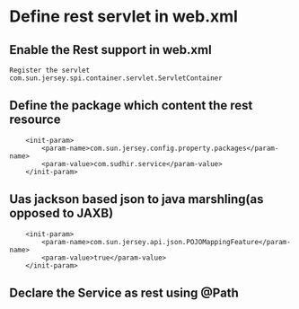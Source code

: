 # Define rest servlet in web.xml
## Enable the Rest support in web.xml
	Register the servlet com.sun.jersey.spi.container.servlet.ServletContainer
	

## Define the package which content the rest resource
		<init-param>
			<param-name>com.sun.jersey.config.property.packages</param-name>
			<param-value>com.sudhir.service</param-value>
		</init-param>
		

## Uas jackson based json to java marshling(as opposed to JAXB)
		<init-param>
			<param-name>com.sun.jersey.api.json.POJOMappingFeature</param-name>
			<param-value>true</param-value>
		</init-param>
## Declare the Service as rest using @Path